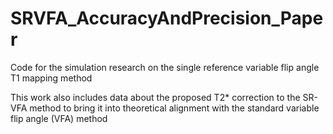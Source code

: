 # SRVFA_AccuracyAndPrecision_Paper
Code for the simulation research on the single reference variable flip angle T1 mapping method

This work also includes data about the proposed T2* correction to the SR-VFA method to bring it into theoretical alignment with the standard variable flip angle (VFA) method
